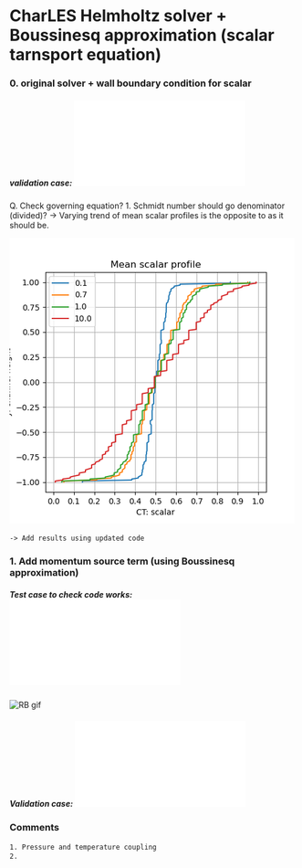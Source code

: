 # CharLES Helmholtz solver + Boussinesq approximation (scalar tarnsport equation)

### 0. original solver + wall boundary condition for scalar
##### validation case: ![turbulent channel flow](channel_flow/README.md)

Q. Check governing equation?
    1. Schmidt number should go denominator (divided)?
    -> Varying trend of mean scalar profiles is the opposite to as it should be.

![scalar trend](channel_flow/images/scalar_profile_mean.png)
    
    -> Add results using updated code


### 1. Add momentum source term (using Boussinesq approximation)
##### Test case to check code works: ![Rayleigh-Benard convection](Rayleigh-Benard/README.md)
![RB gif](Rayleigh-Benard/animation.gif)

##### Validation case: ![thermally-driven cavity](cavity/README.md)

### Comments
    1. Pressure and temperature coupling
    2. 
  
